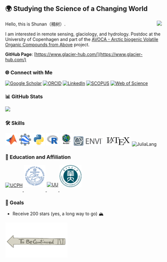 ## 🌍 Studying the Science of a Changing World
<img align="right" src="https://komarev.com/ghpvc/?username=fsn1995" />

Hello, this is Shunan（楠树）. 

I am interested in remote sensing, glaciology, and hydrology. Postdoc at the University of Copenhagen and part of the [AVOCA - Arctic biogenic Volatile Organic Compounds from Above](https://github.com/KU-AVOCA) project. 

**GitHub Page**: [https://www.glacier-hub.com/](https://www.glacier-hub.com/)
### 🌐 Connect with Me
[![Google Scholar](https://img.shields.io/badge/Google-Scholar-lightgrey)](https://scholar.google.com/citations?user=hMKGuKwAAAAJ&hl=en)
[![ORCID](https://img.shields.io/badge/ORCID-iD-green)](https://orcid.org/0000-0002-8534-3066)
[![LinkedIn](https://img.shields.io/badge/Linked-In-blue)](https://www.linkedin.com/in/shunan-feng/)
[![SCOPUS](https://img.shields.io/badge/Scopus-iD-orange)](https://www.scopus.com/authid/detail.uri?authorId=57199645939)
[![Web of Science](https://img.shields.io/badge/WoS-ResearcherID-purple)](https://www.webofscience.com/wos/author/record/AFO-9365-2022)

### 📊 GitHub Stats
<img src="https://github-readme-stats.vercel.app/api?username=fsn1995&show_icons=true&hide=issues" />

### 🛠️ Skills
<p align="left">
  <img src="https://github.com/fsn1995/fsn1995.github.io/raw/master/assets/images/icon/file_type_matlab_icon_130398.png" alt="Matlab" width="40" height="40"/>
  <img src="https://github.com/fsn1995/fsn1995.github.io/raw/master/assets/images/icon/googleearth-engine_104576.png" alt="Google Earth Engine" width="40" height="40"/>
  <img src="https://raw.githubusercontent.com/devicons/devicon/master/icons/python/python-original.svg" alt="Python" width="40" height="40"/>
  <img src="https://github.com/fsn1995/fsn1995.github.io/raw/master/assets/images/icon/file_type_r_icon_130212.png" alt="R" width="40" height="40"/>
  <img src="https://github.com/fsn1995/fsn1995.github.io/raw/master/assets/images/icon/arcgis-logo.png" alt="ArcGIS" width="40" height="40"/>
  <img src="https://github.com/fsn1995/fsn1995.github.io/raw/master/assets/images/icon/ENVI_Icon_ColorLogo.png" alt="ENVI" width="100" height="30"/>
  <img src="https://github.com/fsn1995/fsn1995.github.io/raw/master/assets/images/icon/LaTeX_logo.svg" alt="LaTex" width="80" height="30"/>
  <img src="https://cdn.jsdelivr.net/gh/devicons/devicon/icons/julia/julia-original-wordmark.svg" alt="JuliaLang" width="80" height="50"/>
</p>

### 🏫 Education and Affiliation
<p align="left">
  <a href="https://ku.dk" target="_blank">
    <img src="https://upload.wikimedia.org/wikipedia/commons/thumb/5/5c/Ku-ucph-logo-svg.svg/1024px-Ku-ucph-logo-svg.svg.png" alt="UCPH" width="70" style="vertical-align: 80%"/>
  </a>
  <a href="https://www.au.dk" target="_blank">
    <img src="https://github.com/fsn1995/fsn1995.github.io/raw/master/assets/images/icon/csm_au_segl_cms287_4b4ef98221.png" alt="AU" width="70" style="vertical-align: 80%"/>
  </a>
  <a href="https://www.uu.se" target="_blank">
    <img src="https://upload.wikimedia.org/wikipedia/en/thumb/0/03/Uppsala_University_logo.svg/1200px-Uppsala_University_logo.svg.png" alt="UU" width="65" style="vertical-align: 90%"/>
  </a>
  <a href="http://english.ccnu.edu.cn/" target="_blank">
    <img src="https://github.com/fsn1995/fsn1995.github.io/raw/master/assets/images/icon/1519866978104.png" alt="CCNU" width="70" style="vertical-align: 80%"/>
  </a>
</p>

### 🎯 Goals
- Receive 200 stars (yes, a long way to go) :mountain_snow:

<img src="https://github.com/fsn1995/fsn1995.github.io/raw/master/assets/images/icon/to%20be%20continued.png" alt="JOJO" width="200" align="left"/>

<!-- reference
https://github.com/anuraghazra/github-readme-stats
https://github.com/antonkomarev/github-profile-views-counter -->